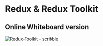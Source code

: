 # Redux & Redux Toolkit

## Online Whiteboard version
![Redux-Toolkit - scribble](https://user-images.githubusercontent.com/5327768/228737532-fa575d74-b152-4b30-81c2-c4d5a37fdaf5.jpg)
